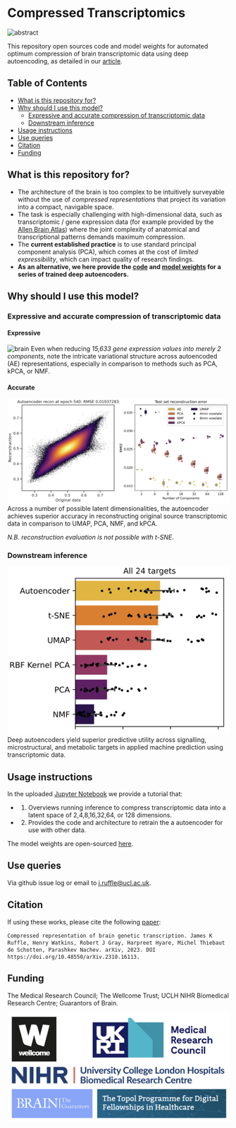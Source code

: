 # Compressed Transcriptomics
![abstract](assets/graphical_abstract.png)

This repository open sources code and model weights for automated optimum compression of brain transcriptomic data using deep autoencoding, as detailed in our [article](https://arxiv.org/abs/2310.16113).

## Table of Contents
- [What is this repository for?](#what-is-this-repository-for)
- [Why should I use this model?](#why-should-i-use-this-model)
    - [Expressive and accurate compression of transcriptomic data](#expressive-and-accurate-compression-of-transcriptomic-data)
    - [Downstream inference](#downstream-inference)
- [Usage instructions](#usage-instructions)
- [Use queries](#use-queries)
- [Citation](#citation)
- [Funding](#funding)

## What is this repository for?
- The architecture of the brain is too complex to be intuitively surveyable without the use of *compressed representations* that project its variation into a compact, navigable space. 
- The task is especially challenging with high-dimensional data, such as transcriptomic / gene expression data (for example provided by the [Allen Brain Atlas](https://portal.brain-map.org)) where the joint complexity of anatomical and transcriptional patterns demands maximum compression. 
- The **current established practice** is to use standard principal component analysis (PCA), which comes at the cost of *limited expressibility*, which can impact quality of research findings.
- **As an alternative, we here provide the [code](Usage_Tutorial.ipynb) and [model weights](/model_weights) for a series of trained deep autoencoders.**

## Why should I use this model?
### Expressive and accurate compression of transcriptomic data

#### Expressive
![brain](assets/brain_figure.png)
Even when reducing *15,633 gene expression values into merely 2 components*, note the intricate variational structure across autoencoded (AE) representations, especially in comparison to methods such as PCA, kPCA, or NMF.   

#### Accurate
![reconstruction](assets/reconstruction_error.png)
Across a number of possible latent dimensionalities, the autoencoder achieves superior accuracy in reconstructing original source transcriptomic data in comparison to UMAP, PCA, NMF, and kPCA.

*N.B. reconstruction evaluation is not possible with t-SNE.*

### Downstream inference
![prediction](assets/prediction.png)
Deep autoencoders yield superior predictive utility across signalling, microstructural, and metabolic targets in applied machine prediction using transcriptomic data. 

## Usage instructions
In the uploaded [Jupyter Notebook](Usage_Tutorial.ipynb) we provide a tutorial that:
- 1. Overviews running inference to compress transcriptomic data into a latent space of 2,4,8,16,32,64, or 128 dimensions.
- 2. Provides the code and architecture to retrain the a autoencoder for use with other data.

The model weights are open-sourced [here](/model_weights).

## Use queries
Via github issue log or email to j.ruffle@ucl.ac.uk.

## Citation
If using these works, please cite the following [paper](https://arxiv.org/abs/2310.16113):
```
Compressed representation of brain genetic transcription. James K Ruffle, Henry Watkins, Robert J Gray, Harpreet Hyare, Michel Thiebaut de Schotten, Parashkev Nachev. arXiv, 2023. DOI https://doi.org/10.48550/arXiv.2310.16113. 
```

## Funding
The Medical Research Council; The Wellcome Trust; UCLH NIHR Biomedical Research Centre; Guarantors of Brain.

![funders](assets/funders.png)

